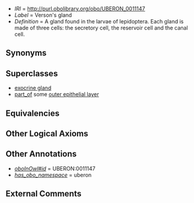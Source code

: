  * *IRI* = http://purl.obolibrary.org/obo/UBERON_0011147
 * *Label* = Verson's gland
 * *Definition* = A gland found in the larvae of lepidoptera. Each gland is made of three cells: the secretory cell, the reservoir cell and the canal cell.

## Synonyms


## Superclasses

 * [exocrine gland](../../UBERON/65/UBERON_0002365.md)
 * [part_of](../../BFO/50/BFO_0000050.md) some [outer epithelial layer](../../UBERON/76/UBERON_0007376.md)

## Equivalencies


## Other Logical Axioms


## Other Annotations

 * *[oboInOwl#id](../../id/oboInOwl#id.md)* = UBERON:0011147
 * *[has_obo_namespace](../../ce/oboInOwl#hasOBONamespace.md)* = uberon

## External Comments

